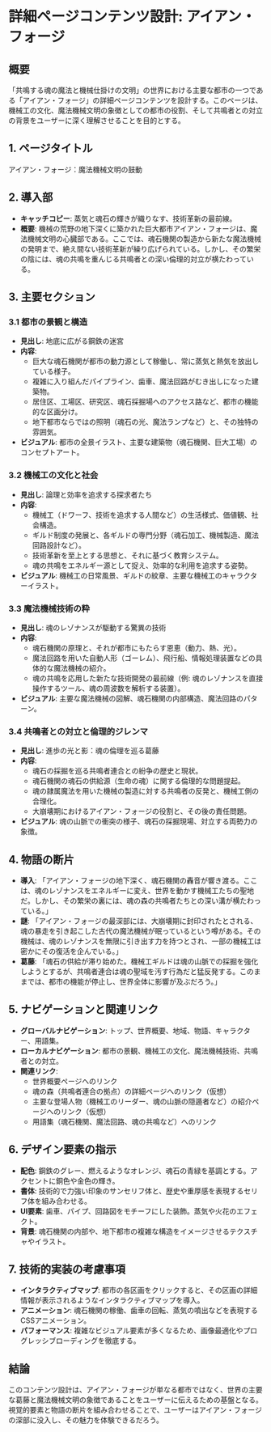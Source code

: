 # 詳細ページコンテンツ設計: アイアン・フォージ

## 概要
「共鳴する魂の魔法と機械仕掛けの文明」の世界における主要な都市の一つである「アイアン・フォージ」の詳細ページコンテンツを設計する。このページは、機械工の文化、魔法機械文明の象徴としての都市の役割、そして共鳴者との対立の背景をユーザーに深く理解させることを目的とする。

## 1. ページタイトル
アイアン・フォージ：魔法機械文明の鼓動

## 2. 導入部
*   **キャッチコピー**: 蒸気と魂石の輝きが織りなす、技術革新の最前線。
*   **概要**: 機械の荒野の地下深くに築かれた巨大都市アイアン・フォージは、魔法機械文明の心臓部である。ここでは、魂石機関の製造から新たな魔法機械の発明まで、絶え間ない技術革新が繰り広げられている。しかし、その繁栄の陰には、魂の共鳴を重んじる共鳴者との深い倫理的対立が横たわっている。

## 3. 主要セクション

### 3.1 都市の景観と構造
*   **見出し**: 地底に広がる鋼鉄の迷宮
*   **内容**: 
    *   巨大な魂石機関が都市の動力源として稼働し、常に蒸気と熱気を放出している様子。
    *   複雑に入り組んだパイプライン、歯車、魔法回路がむき出しになった建築物。
    *   居住区、工場区、研究区、魂石採掘場へのアクセス路など、都市の機能的な区画分け。
    *   地下都市ならではの照明（魂石の光、魔法ランプなど）と、その独特の雰囲気。
*   **ビジュアル**: 都市の全景イラスト、主要な建築物（魂石機関、巨大工場）のコンセプトアート。

### 3.2 機械工の文化と社会
*   **見出し**: 論理と効率を追求する探求者たち
*   **内容**: 
    *   機械工（ドワーフ、技術を追求する人間など）の生活様式、価値観、社会構造。
    *   ギルド制度の発展と、各ギルドの専門分野（魂石加工、機械製造、魔法回路設計など）。
    *   技術革新を至上とする思想と、それに基づく教育システム。
    *   魂の共鳴をエネルギー源として捉え、効率的な利用を追求する姿勢。
*   **ビジュアル**: 機械工の日常風景、ギルドの紋章、主要な機械工のキャラクターイラスト。

### 3.3 魔法機械技術の粋
*   **見出し**: 魂のレゾナンスが駆動する驚異の技術
*   **内容**: 
    *   魂石機関の原理と、それが都市にもたらす恩恵（動力、熱、光）。
    *   魔法回路を用いた自動人形（ゴーレム）、飛行船、情報処理装置などの具体的な魔法機械の紹介。
    *   魂の共鳴を応用した新たな技術開発の最前線（例: 魂のレゾナンスを直接操作するツール、魂の周波数を解析する装置）。
*   **ビジュアル**: 主要な魔法機械の図解、魂石機関の内部構造、魔法回路のパターン。

### 3.4 共鳴者との対立と倫理的ジレンマ
*   **見出し**: 進歩の光と影：魂の倫理を巡る葛藤
*   **内容**: 
    *   魂石の採掘を巡る共鳴者連合との紛争の歴史と現状。
    *   魂石機関の魂石の供給源（生命の魂）に関する倫理的な問題提起。
    *   魂の隷属魔法を用いた機械の製造に対する共鳴者の反発と、機械工側の合理化。
    *   大崩壊期におけるアイアン・フォージの役割と、その後の責任問題。
*   **ビジュアル**: 魂の山脈での衝突の様子、魂石の採掘現場、対立する両勢力の象徴。

## 4. 物語の断片
*   **導入**: 「アイアン・フォージの地下深く、魂石機関の轟音が響き渡る。ここは、魂のレゾナンスをエネルギーに変え、世界を動かす機械工たちの聖地だ。しかし、その繁栄の裏には、魂の森の共鳴者たちとの深い溝が横たわっている。」
*   **謎**: 「アイアン・フォージの最深部には、大崩壊期に封印されたとされる、魂の暴走を引き起こした古代の魔法機械が眠っているという噂がある。その機械は、魂のレゾナンスを無限に引き出す力を持つとされ、一部の機械工は密かにその復活を企んでいる。」
*   **葛藤**: 「魂石の供給が滞り始めた。機械工ギルドは魂の山脈での採掘を強化しようとするが、共鳴者連合は魂の聖域を汚す行為だと猛反発する。このままでは、都市の機能が停止し、世界全体に影響が及ぶだろう。」

## 5. ナビゲーションと関連リンク
*   **グローバルナビゲーション**: トップ、世界概要、地域、物語、キャラクター、用語集。
*   **ローカルナビゲーション**: 都市の景観、機械工の文化、魔法機械技術、共鳴者との対立。
*   **関連リンク**: 
    *   世界概要ページへのリンク
    *   魂の森（共鳴者連合の拠点）の詳細ページへのリンク（仮想）
    *   主要な登場人物（機械工のリーダー、魂の山脈の隠遁者など）の紹介ページへのリンク（仮想）
    *   用語集（魂石機関、魔法回路、魂の共鳴など）へのリンク

## 6. デザイン要素の指示
*   **配色**: 鋼鉄のグレー、燃えるようなオレンジ、魂石の青緑を基調とする。アクセントに銅色や金色の輝き。
*   **書体**: 技術的で力強い印象のサンセリフ体と、歴史や重厚感を表現するセリフ体を組み合わせる。
*   **UI要素**: 歯車、パイプ、回路図をモチーフにした装飾。蒸気や火花のエフェクト。
*   **背景**: 魂石機関の内部や、地下都市の複雑な構造をイメージさせるテクスチャやイラスト。

## 7. 技術的実装の考慮事項
*   **インタラクティブマップ**: 都市の各区画をクリックすると、その区画の詳細情報が表示されるようなインタラクティブマップを導入。
*   **アニメーション**: 魂石機関の稼働、歯車の回転、蒸気の噴出などを表現するCSSアニメーション。
*   **パフォーマンス**: 複雑なビジュアル要素が多くなるため、画像最適化やプログレッシブローディングを徹底する。

## 結論
このコンテンツ設計は、アイアン・フォージが単なる都市ではなく、世界の主要な葛藤と魔法機械文明の象徴であることをユーザーに伝えるための基盤となる。視覚的要素と物語の断片を組み合わせることで、ユーザーはアイアン・フォージの深部に没入し、その魅力を体験できるだろう。